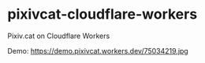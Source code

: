# pixivcat-cloudflare-workers
Pixiv.cat on Cloudflare Workers

Demo: https://demo.pixivcat.workers.dev/75034219.jpg
